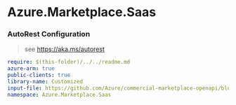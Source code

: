 # Azure.Marketplace.Saas
### AutoRest Configuration
> see https://aka.ms/autorest

``` yaml
require: $(this-folder)/../../readme.md
azure-arm: true
public-clients: true
library-name: Customized
input-file: https://github.com/Azure/commercial-marketplace-openapi/blob/main/Microsoft.Marketplace.SaaS/2018-08-31/saasapi.v2.json
namespace: Azure.Marketplace.Saas
```
